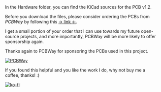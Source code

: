 In the Hardware folder, you can find the KiCad sources for the PCB v1.2. 

Before you download the files, please consider ordering the PCBs from *PCBWay* by following this [-> link <-](https://www.pcbway.com/project/shareproject/MGH8060_SC_MP_Microcomputer_731c2144.html). 

I get a small portion of your order that I can use towards my future open-source projects, and more importantly, PCBWay will be more likely to offer sponsorship again.

Thanks again to PCBWay for sponsoring the PCBs used in this project.

[![PCBWay](https://www.pcbway.com/project/img/images/frompcbway.png)](https://www.pcbway.com/project/shareproject/MGH8060_SC_MP_Microcomputer_731c2144.html)

If you found this helpful and you like the work I do, why not buy me a coffee, thanks! :)

[![ko-fi](https://www.ko-fi.com/img/githubbutton_sm.svg)](https://ko-fi.com/R6R52KGCD)
